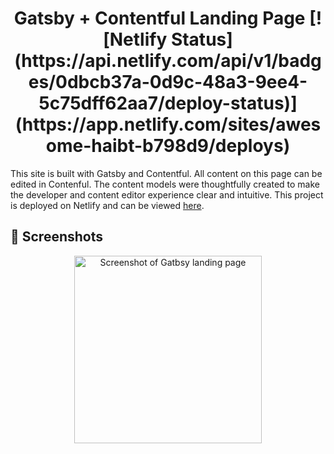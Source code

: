 <h1 align="center">
  Gatsby + Contentful Landing Page [![Netlify Status](https://api.netlify.com/api/v1/badges/0dbcb37a-0d9c-48a3-9ee4-5c75dff62aa7/deploy-status)](https://app.netlify.com/sites/awesome-haibt-b798d9/deploys)
</h1>

This site is built with Gatsby and Contentful. All content on this page can be edited in Contenful. The content models were thoughtfully created to make the developer and content editor experience clear and intuitive. This project is deployed on Netlify and can be viewed [here](https://awesome-haibt-b798d9.netlify.app/).

## 📸 Screenshots

<p align="center">
    <img src="https://i.imgur.com/1V06goq.png" alt="Screenshot of Gatbsy landing page" height="300"/>
</p>
